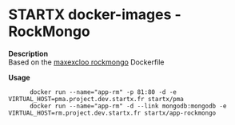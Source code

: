 STARTX docker-images - RockMongo
================================

**Description**  
Based on the [maxexcloo rockmongo](https://github.com/maxexcloo/Docker) Dockerfile

**Usage**  

          docker run --name="app-rm" -p 81:80 -d -e VIRTUAL_HOST=pma.project.dev.startx.fr startx/pma
          docker run --name="app-rm" -d --link mongodb:mongodb -e VIRTUAL_HOST=rm.project.dev.startx.fr startx/app-rockmongo
